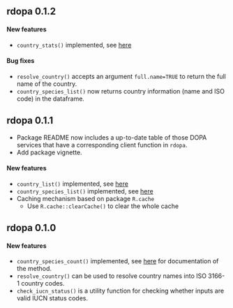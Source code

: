 ## rdopa 0.1.2

#### New features

+ `country_stats()` implemented, see [here](http://dopa-services.jrc.ec.europa.eu/rest/eAdmin/get_country_stats)

#### Bug fixes

+ `resolve_country()` accepts an argument `full.name=TRUE` to return the full
name of the country.
+ `country_species_list()` now returns country information (name and ISO code)
in the dataframe.

## rdopa 0.1.1

+ Package README now includes a up-to-date table of those DOPA services that 
have a corresponding client function in `rdopa`.
+ Add package vignette.

#### New features

+ `country_list()` implemented, see [here](http://dopa-services.jrc.ec.europa.eu/rest/eAdmin/get_country_list)
+ `country_species_list()` implemented, see [here](http://dopa-services.jrc.ec.europa.eu/rest/eAdmin/get_country_species_list) 
+ Caching mechanism based on package `R.cache`
  - Use `R.cache::clearCache()` to clear the whole cache

## rdopa 0.1.0

#### New features

+ `country_species_count()` implemented, see [here](http://dopa-services.jrc.ec.europa.eu/rest/eAdmin/get_country_species_count) 
for documentation of the method.
+ `resolve_country()` can be used to resolve country names into ISO 3166-1 
country codes.
+ `check_iucn_status()` is a utility function for checking whether inputs are valid IUCN status codes.

